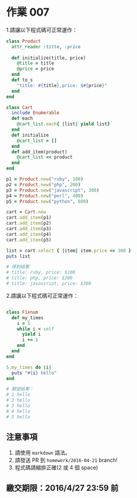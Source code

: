 # 作業 007

1.請讓以下程式碼可正常運作：

```ruby
class Product
  attr_reader :title, :price
  
  def initialize(title, price)
    @title = title
    @price = price
  end
  def to_s
    "title: #{title},price: $#{price}"
  end
end

class Cart
  include Enumerable
  def each 
    @cart_list.each{ |list| yield list}
  end
  def initialize
    @cart_list = []
  end   
  def add_item(product)
    @cart_list << product
  end
end

p1 = Product.new("ruby", 100)
p2 = Product.new("php", 200)
p3 = Product.new("javascript", 300)
p4 = Product.new("perl", 400)
p5 = Product.new("python", 600)

cart = Cart.new
cart.add_item(p1)
cart.add_item(p2)
cart.add_item(p3)
cart.add_item(p4)
cart.add_item(p5)

list = cart.select { |item| item.price <= 300 }
puts list

# 得到結果
# title: ruby, price: $100
# title: php, price: $200
# title: javascript, price: $300
```

2.請讓以下程式碼可正常運作：

```ruby

class Fixnum
  def my_times
    i = 1
    while i < self
      yield i
      i += 1
    end
  end
end

5.my_times do |i|
  puts "#{i} hello"
end

# 期望結果：
# 1 hello
# 2 hello
# 3 hello
# 4 hello
# 5 hello
```

## 注意事項

1. 請使用 `markdown` 語法。
2. 請發送 PR 到 `homework/2016-04-21` branch!
3. 程式碼請縮排正確(2 或 4 個 space)

## 繳交期限：2016/4/27 23:59 前
